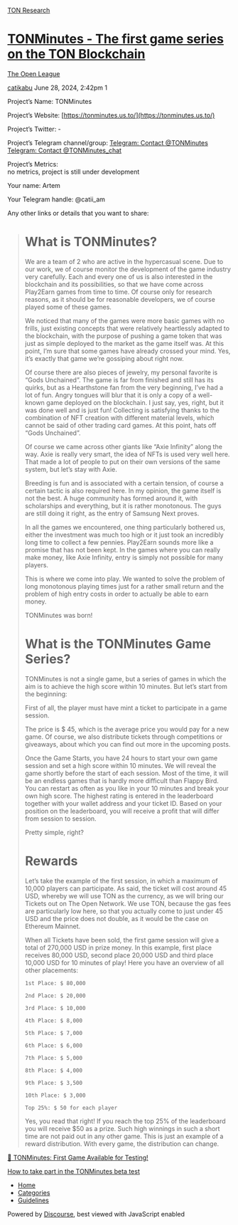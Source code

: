 [TON Research](/)

# [TONMinutes - The first game series on the TON Blockchain](/t/tonminutes-the-first-game-series-on-the-ton-blockchain/26376)

[The Open League](/c/the-open-league/56) 

    

[catikabu](https://tonresear.ch/u/catikabu)  June 28, 2024, 2:42pm  1

Project’s Name: TONMinutes

Project’s Website: [https://tonminutes.us.to/](https://tonminutes.us.to/)

Project’s Twitter: -

Project’s Telegram channel/group: [Telegram: Contact @TONMinutes](https://t.me/TONMinutes) [Telegram: Contact @TONMinutes\_chat](https://t.me/TONMinutes_chat)

Project’s Metrics:  
no metrics, project is still under development

Your name: Artem

Your Telegram handle: @catii\_am

Any other links or details that you want to share:

> # What is TONMinutes?
> 
> We are a team of 2 who are active in the hypercasual scene. Due to our work, we of course monitor the development of the game industry very carefully. Each and every one of us is also interested in the blockchain and its possibilities, so that we have come across Play2Earn games from time to time. Of course only for research reasons, as it should be for reasonable developers, we of course played some of these games.
> 
> We noticed that many of the games were more basic games with no frills, just existing concepts that were relatively heartlessly adapted to the blockchain, with the purpose of pushing a game token that was just as simple deployed to the market as the game itself was. At this point, I’m sure that some games have already crossed your mind. Yes, it’s exactly that game we’re gossiping about right now.
> 
> Of course there are also pieces of jewelry, my personal favorite is “Gods Unchained”. The game is far from finished and still has its quirks, but as a Hearthstone fan from the very beginning, I’ve had a lot of fun. Angry tongues will blur that it is only a copy of a well-known game deployed on the blockchain. I just say, yes, right, but it was done well and is just fun! Collecting is satisfying thanks to the combination of NFT creation with different material levels, which cannot be said of other trading card games. At this point, hats off “Gods Unchained”.
> 
> Of course we came across other giants like “Axie Infinity” along the way. Axie is really very smart, the idea of ​​NFTs is used very well here. That made a lot of people to put on their own versions of the same system, but let’s stay with Axie.
> 
> Breeding is fun and is associated with a certain tension, of course a certain tactic is also required here. In my opinion, the game itself is not the best. A huge community has formed around it, with scholarships and everything, but it is rather monotonous. The guys are still doing it right, as the entry of Samsung Next proves.
> 
> In all the games we encountered, one thing particularly bothered us, either the investment was much too high or it just took an incredibly long time to collect a few pennies. Play2Earn sounds more like a promise that has not been kept. In the games where you can really make money, like Axie Infinity, entry is simply not possible for many players.
> 
> This is where we come into play. We wanted to solve the problem of long monotonous playing times just for a rather small return and the problem of high entry costs in order to actually be able to earn money.
> 
> TONMinutes was born!
> 
> # What is the TONMinutes Game Series?
> 
> TONMinutes is not a single game, but a series of games in which the aim is to achieve the high score within 10 minutes. But let’s start from the beginning:
> 
> First of all, the player must have mint a ticket to participate in a game session.
> 
> The price is $ 45, which is the average price you would pay for a new game. Of course, we also distribute tickets through competitions or giveaways, about which you can find out more in the upcoming posts.
> 
> Once the Game Starts, you have 24 hours to start your own game session and set a high score within 10 minutes. We will reveal the game shortly before the start of each session. Most of the time, it will be an endless games that is hardly more difficult than Flappy Bird. You can restart as often as you like in your 10 minutes and break your own high score. The highest rating is entered in the leaderboard together with your wallet address and your ticket ID. Based on your position on the leaderboard, you will receive a profit that will differ from session to session.
> 
> Pretty simple, right?
> 
> # Rewards
> 
> Let’s take the example of the first session, in which a maximum of 10,000 players can participate. As said, the ticket will cost around 45 USD, whereby we will use TON as the currency, as we will bring our Tickets out on The Open Network. We use TON, because the gas fees are particularly low here, so that you actually come to just under 45 USD and the price does not double, as it would be the case on Ethereum Mainnet.
> 
> When all Tickets have been sold, the first game session will give a total of 270,000 USD in prize money. In this example, first place receives 80,000 USD, second place 20,000 USD and third place 10,000 USD for 10 minutes of play! Here you have an overview of all other placements:
> 
> `1st Place: $ 80,000`
> 
> `2nd Place: $ 20,000`
> 
> `3rd Place: $ 10,000`
> 
> `4th Place: $ 8,000`
> 
> `5th Place: $ 7,000`
> 
> `6th Place: $ 6,000`
> 
> `7th Place: $ 5,000`
> 
> `8th Place: $ 4,000`
> 
> `9th Place: $ 3,500`
> 
> `10th Place: $ 3,000`
> 
> `Top 25%: $ 50 for each player`
> 
> Yes, you read that right! If you reach the top 25% of the leaderboard you will receive $50 as a prize. Such high winnings in such a short time are not paid out in any other game. This is just an example of a reward distribution. With every game, the distribution can change.

 

[🎉 TONMinutes: First Game Available for Testing!](https://tonresear.ch/t/tonminutes-first-game-available-for-testing/26449) 

[How to take part in the TONMinutes beta test](https://tonresear.ch/t/how-to-take-part-in-the-tonminutes-beta-test/26511) 

*   [Home](/)
*   [Categories](/categories)
*   [Guidelines](/guidelines)

Powered by [Discourse](https://www.discourse.org), best viewed with JavaScript enabled